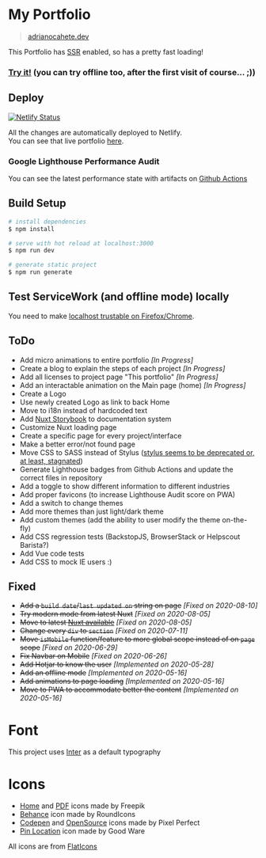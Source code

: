 # My Portfolio 
> [adrianocahete.dev](https://adrianocahete.dev/?ref=gh)

This Portfolio has [SSR](https://ssr.vuejs.org/#what-is-server-side-rendering-ssr) enabled, so has a pretty fast loading!
### [Try it!](https://adrianocahete.dev) (you can try offline too, after the first visit of course... ;))

## Deploy
[![Netlify Status](https://api.netlify.com/api/v1/badges/bffddeca-83de-4641-807a-ac12aa617fae/deploy-status)](https://app.netlify.com/sites/adrianocahete-dev/deploys)

All the changes are automatically deployed to Netlify.  
You can see that live portfolio [here](https://adrianocahete.dev/?ref=gh).


### Google Lighthouse Performance Audit
You can see the latest performance state with artifacts on [Github Actions](https://github.com/AdrianoCahete/adrianocahete.dev/actions)



## Build Setup

``` bash
# install dependencies
$ npm install

# serve with hot reload at localhost:3000
$ npm run dev

# generate static project
$ npm run generate
```

## Test ServiceWork (and offline mode) locally
You need to make [localhost trustable on Firefox/Chrome](https://stackoverflow.com/a/34161385).


## ToDo
- Add micro animations to entire portfolio *[In Progress]*
- Create a blog to explain the steps of each project *[In Progress]*
- Add all licenses to project page "This portfolio" *[In Progress]*
- Add an interactable animation on the Main page (home) *[In Progress]*
- Create a Logo
- Use newly created Logo as link to back Home
- Move to i18n instead of hardcoded text
- Add [Nuxt Storybook](https://storybook.nuxtjs.org/) to documentation system
- Customize Nuxt loading page
- Create a specific page for every project/interface
- Make a better error/not found page
- Move CSS to SASS instead of Stylus ([stylus seems to be deprecated or, at least, stagnated](https://github.com/stylus/stylus/issues/2282))
- Generate Lighthouse badges from Github Actions and update the correct files in repository
- Add a toggle to show different information to different industries
- Add proper favicons (to increase Lighthouse Audit score on PWA)
- Add a switch to change themes
- Add more themes than just light/dark theme
- Add custom themes (add the ability to user modify the theme on-the-fly)
- Add CSS regression tests (BackstopJS, BrowserStack or Helpscout Barista?)
- Add Vue code tests
- Add CSS to mock IE users :)

## Fixed
- ~~Add a `build date`/`last updated on` string on page~~  *[Fixed on 2020-08-10]*
- ~~Try modern mode from latest Nuxt~~ *[Fixed on 2020-08-05]*
- ~~Move to latest [Nuxt available](https://nuxtjs.org/guide/release-notes)~~  *[Fixed on 2020-08-05]*
- ~~Change every `div` to `section`~~ *[Fixed on 2020-07-11]*
- ~~Move `isMobile` function/feature to more global scope instead of on `page` scope~~ *[Fixed on 2020-06-29]*
- ~~Fix Navbar on Mobile~~ *[Fixed on 2020-06-26]*
- ~~Add Hotjar to know the user~~ *[Implemented on 2020-05-28]*
- ~~Add an offline mode~~  *[Implemented on 2020-05-16]*
- ~~Add animations to page loading~~  *[Implemented on 2020-05-16]*
- ~~Move to PWA to accommodate better the content~~ *[Implemented on 2020-05-16]*

# Font
This project uses [Inter](https://github.com/rsms/inter) as a default typography

# Icons
- [Home](https://www.flaticon.com/free-icon/home_846551) and [PDF](https://www.flaticon.com/free-icon/pdf_1839630) icons made by Freepik
- [Behance](https://www.flaticon.com/free-icon/behance_254383) icon made by RoundIcons
- [Codepen](https://www.flaticon.com/free-icon/codepen_2111262) and [OpenSource](https://www.flaticon.com/free-icon/open-source_732090) icons made by Pixel Perfect
- [Pin Location](https://www.flaticon.com/free-icon/location_2928987) icon made by Good Ware

All icons are from [FlatIcons](https://www.flaticon.com/)

